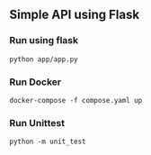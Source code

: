 ## Simple API using Flask
### Run using flask
`python app/app.py`
### Run Docker
`docker-compose -f compose.yaml up`
### Run Unittest   
`python -m unit_test`